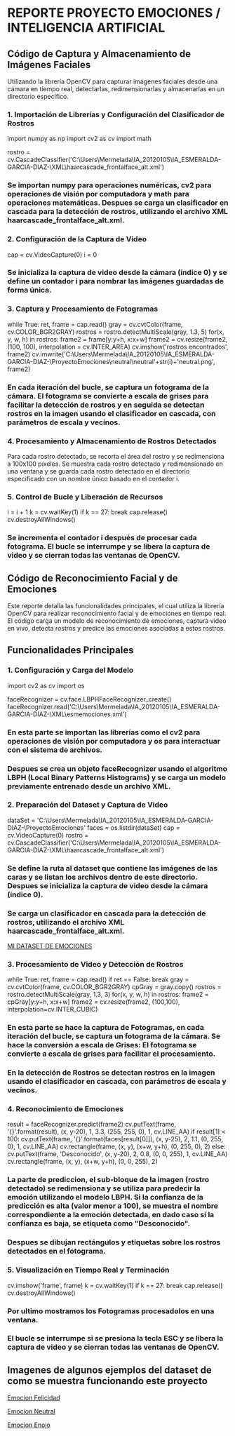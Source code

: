 # REPORTE PROYECTO EMOCIONES / INTELIGENCIA ARTIFICIAL 

## Código de Captura y Almacenamiento de Imágenes Faciales

Utilizando la librería OpenCV para capturar imágenes faciales desde una cámara en tiempo real, detectarlas, redimensionarlas y almacenarlas en un directorio específico.

### 1. Importación de Librerías y Configuración del Clasificador de Rostros

import numpy as np
import cv2 as cv
import math

rostro = cv.CascadeClassifier('C:\\Users\\Mermelada\\IA_20120105\\IA_ESMERALDA-GARCIA-DIAZ-\\XML\\haarcascade_frontalface_alt.xml')

### Se importan numpy para operaciones numéricas, cv2 para operaciones de visión por computadora y math para operaciones matemáticas. Despues se carga un clasificador en cascada para la detección de rostros, utilizando el archivo XML haarcascade_frontalface_alt.xml.

### 2. Configuración de la Captura de Video

cap = cv.VideoCapture(0)
i = 0

### Se inicializa la captura de video desde la cámara (índice 0) y se define un contador i para nombrar las imágenes guardadas de forma única.

### 3. Captura y Procesamiento de Fotogramas

while True:
    ret, frame = cap.read()
    gray = cv.cvtColor(frame, cv.COLOR_BGR2GRAY)
    rostros = rostro.detectMultiScale(gray, 1.3, 5)
    for(x, y, w, h) in rostros:
        frame2 = frame[y:y+h, x:x+w]
        frame2 = cv.resize(frame2, (100, 100), interpolation = cv.INTER_AREA)
        cv.imshow('rostros encontrados', frame2)
        cv.imwrite('C:\\Users\\Mermelada\\IA_20120105\\IA_ESMERALDA-GARCIA-DIAZ-\\ProyectoEmociones\\neutral\\neutral'+str(i)+'neutral.png', frame2)

### En cada iteración del bucle, se captura un fotograma de la cámara. El fotograma se convierte a escala de grises para facilitar la detección de rostros y en seguida se detectan rostros en la imagen usando el clasificador en cascada, con parámetros de escala y vecinos.

### 4. Procesamiento y Almacenamiento de Rostros Detectados

Para cada rostro detectado, se recorta el área del rostro y se redimensiona a 100x100 píxeles. Se muestra cada rostro detectado y redimensionado en una ventana y se guarda cada rostro detectado en el directorio especificado con un nombre único basado en el contador i.

### 5. Control de Bucle y Liberación de Recursos

 i = i + 1
    k = cv.waitKey(1)
    if k == 27:
        break
cap.release()
cv.destroyAllWindows()
### Se incrementa el contador i después de procesar cada fotograma. El bucle se interrumpe y se libera la captura de video y se cierran todas las ventanas de OpenCV.

## Código de Reconocimiento Facial y de Emociones


Este reporte detalla las funcionalidades principales, el cual utiliza la librería OpenCV para realizar reconocimiento facial y de emociones en tiempo real. El código carga un modelo de reconocimiento de emociones, captura video en vivo, detecta rostros y predice las emociones asociadas a estos rostros.

## Funcionalidades Principales

### 1. Configuración y Carga del Modelo

import cv2 as cv
import os

faceRecognizer = cv.face.LBPHFaceRecognizer_create()
faceRecognizer.read('C:\\Users\\Mermelada\\IA_20120105\\IA_ESMERALDA-GARCIA-DIAZ-\\XML\\esmemociones.xml')

### En esta parte se importan las librerías como el cv2 para operaciones de visión por computadora y os para interactuar con el sistema de archivos.
### Despues se crea un objeto faceRecognizer usando el algoritmo LBPH (Local Binary Patterns Histograms) y se carga un modelo previamente entrenado desde un archivo XML.

### 2. Preparación del Dataset y Captura de Video

dataSet = 'C:\\Users\\Mermelada\\IA_20120105\\IA_ESMERALDA-GARCIA-DIAZ-\\ProyectoEmociones'
faces  = os.listdir(dataSet)
cap = cv.VideoCapture(0)
rostro = cv.CascadeClassifier('C:\\Users\\Mermelada\\IA_20120105\\IA_ESMERALDA-GARCIA-DIAZ-\\XML\\haarcascade_frontalface_alt.xml')

### Se define la ruta al dataset que contiene las imágenes de las caras y se listan los archivos dentro de este directorio. Despues se inicializa la captura de video desde la cámara (índice 0).
### Se carga un clasificador en cascada para la detección de rostros, utilizando el archivo XML haarcascade_frontalface_alt.xml.

[MI DATASET DE EMOCIONES](/Imagenes/dataemo.png)

### 3. Procesamiento de Video y Detección de Rostros

while True:
    ret, frame = cap.read()
    if ret == False: break
    gray = cv.cvtColor(frame, cv.COLOR_BGR2GRAY)
    cpGray = gray.copy()
    rostros = rostro.detectMultiScale(gray, 1.3, 3)
    for(x, y, w, h) in rostros:
        frame2 = cpGray[y:y+h, x:x+w]
        frame2 = cv.resize(frame2,  (100,100), interpolation=cv.INTER_CUBIC)

### En esta parte se hace la captura de Fotogramas, en cada iteración del bucle, se captura un fotograma de la cámara. Se hace la conversión a escala de Grises: El fotograma se convierte a escala de grises para facilitar el procesamiento.
### En la detección de Rostros se detectan rostros en la imagen usando el clasificador en cascada, con parámetros de escala y vecinos.

### 4. Reconocimiento de Emociones

result = faceRecognizer.predict(frame2)
cv.putText(frame, '{}'.format(result), (x, y-20), 1, 3.3, (255, 255, 0), 1, cv.LINE_AA)
if result[1] < 100:
    cv.putText(frame, '{}'.format(faces[result[0]]), (x, y-25), 2, 1.1, (0, 255, 0), 1, cv.LINE_AA)
    cv.rectangle(frame, (x, y), (x+w, y+h), (0, 255, 0), 2)
else:
    cv.putText(frame, 'Desconocido', (x, y-20), 2, 0.8, (0, 0, 255), 1, cv.LINE_AA)
    cv.rectangle(frame, (x, y), (x+w, y+h), (0, 0, 255), 2)

### La parte de prediccion, el sub-bloque de la imagen (rostro detectado) se redimensiona y se utiliza para predecir la emoción utilizando el modelo LBPH. Si la confianza de la predicción es alta (valor menor a 100), se muestra el nombre correspondiente a la emoción detectada, en dado caso si la confianza es baja, se etiqueta como "Desconocido".
### Despues se dibujan rectángulos y etiquetas sobre los rostros detectados en el fotograma.

### 5. Visualización en Tiempo Real y Terminación

cv.imshow('frame', frame)
k = cv.waitKey(1)
if k == 27:
    break
cap.release()
cv.destroyAllWindows()

### Por ultimo mostramos los Fotogramas procesadolos en una ventana.
### El bucle se interrumpe si se presiona la tecla ESC y se libera la captura de video y se cierran todas las ventanas de OpenCV.

## Imagenes de algunos ejemplos del dataset de como se muestra funcionando este proyecto 

[Emocion Felicidad](/Imagenes/felix.png)

[Emocion Neutral](/Imagenes/neutral.png)

[Emocion Enojo](/Imagenes/enojo.png)